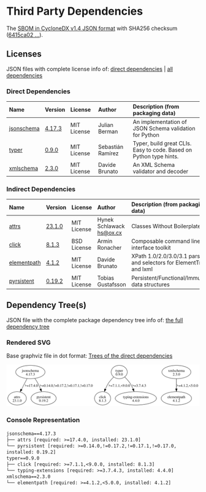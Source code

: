 # Third Party Dependencies

<!--[[[fill sbom_sha256()]]]-->
The [SBOM in CycloneDX v1.4 JSON format](https://git.sr.ht/~sthagen/spdx-lint/blob/default/sbom/cdx.json) with SHA256 checksum ([6415ca02 ...](https://git.sr.ht/~sthagen/spdx-lint/blob/default/sbom/cdx.json.sha256 "sha256:6415ca021e1082bc1d32d2317ade7c2bd70473453d253535507117e2f14c1f9b")).
<!--[[[end]]] (checksum: 80da1e7375f978dfacf802b44fb60e2b)-->
## Licenses

JSON files with complete license info of: [direct dependencies](direct-dependency-licenses.json) | [all dependencies](all-dependency-licenses.json)

### Direct Dependencies

<!--[[[fill direct_dependencies_table()]]]-->
| Name                                                          | Version                                               | License     | Author            | Description (from packaging data)                                  |
|:--------------------------------------------------------------|:------------------------------------------------------|:------------|:------------------|:-------------------------------------------------------------------|
| [jsonschema](https://github.com/python-jsonschema/jsonschema) | [4.17.3](https://pypi.org/project/jsonschema/4.17.3/) | MIT License | Julian Berman     | An implementation of JSON Schema validation for Python             |
| [typer](https://github.com/tiangolo/typer)                    | [0.9.0](https://pypi.org/project/typer/0.9.0/)        | MIT License | Sebastián Ramírez | Typer, build great CLIs. Easy to code. Based on Python type hints. |
| [xmlschema](https://github.com/sissaschool/xmlschema)         | [2.3.0](https://pypi.org/project/xmlschema/2.3.0/)    | MIT License | Davide Brunato    | An XML Schema validator and decoder                                |
<!--[[[end]]] (checksum: 36fa6a12736bef3016817c89bb584ec0)-->

### Indirect Dependencies

<!--[[[fill indirect_dependencies_table()]]]-->
| Name                                                      | Version                                               | License     | Author                     | Description (from packaging data)                                    |
|:----------------------------------------------------------|:------------------------------------------------------|:------------|:---------------------------|:---------------------------------------------------------------------|
| [attrs](https://www.attrs.org/en/stable/changelog.html)   | [23.1.0](https://pypi.org/project/attrs/23.1.0/)      | MIT License | Hynek Schlawack <hs@ox.cx> | Classes Without Boilerplate                                          |
| [click](https://palletsprojects.com/p/click/)             | [8.1.3](https://pypi.org/project/click/8.1.3/)        | BSD License | Armin Ronacher             | Composable command line interface toolkit                            |
| [elementpath](https://github.com/sissaschool/elementpath) | [4.1.2](https://pypi.org/project/elementpath/4.1.2/)  | MIT License | Davide Brunato             | XPath 1.0/2.0/3.0/3.1 parsers and selectors for ElementTree and lxml |
| [pyrsistent](https://github.com/tobgu/pyrsistent/)        | [0.19.2](https://pypi.org/project/pyrsistent/0.19.2/) | MIT License | Tobias Gustafsson          | Persistent/Functional/Immutable data structures                      |
<!--[[[end]]] (checksum: 0ce8e2b47c1c98c431e1ae2334f6cb04)-->

## Dependency Tree(s)

JSON file with the complete package dependency tree info of: [the full dependency tree](package-dependency-tree.json)

### Rendered SVG

Base graphviz file in dot format: [Trees of the direct dependencies](package-dependency-tree.dot.txt)

<img src="./package-dependency-tree.svg" alt="Trees of the direct dependencies" title="Trees of the direct dependencies"/>

### Console Representation

<!--[[[fill dependency_tree_console_text()]]]-->
````console
jsonschema==4.17.3
├── attrs [required: >=17.4.0, installed: 23.1.0]
└── pyrsistent [required: >=0.14.0,!=0.17.2,!=0.17.1,!=0.17.0, installed: 0.19.2]
typer==0.9.0
├── click [required: >=7.1.1,<9.0.0, installed: 8.1.3]
└── typing-extensions [required: >=3.7.4.3, installed: 4.4.0]
xmlschema==2.3.0
└── elementpath [required: >=4.1.2,<5.0.0, installed: 4.1.2]
````
<!--[[[end]]] (checksum: 7369445f1208c6875193476fac6bf86f)-->
